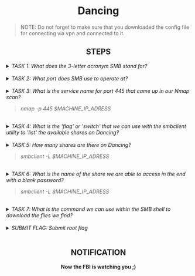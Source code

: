 <h1 align="center">Dancing</h1>

> NOTE: Do not forget to make sure that you downloaded the config file for connecting via vpn and connected to it. 

<h2 align="center">STEPS</h2>

<details> 
    <summary>
        <i>TASK 1: What does the 3-letter acronym SMB stand for?</i>
    </summary><br>
    <b>Server Message Block</b>
</details><br>

<details> 
    <summary>
        <i>TASK 2: What port does SMB use to operate at?</i>
    </summary><br>
    <b>445</b>
</details><br>

<details> 
    <summary>
        <i>TASK 3: What is the service name for port 445 that came up in our Nmap scan?</i>
        <blockquote><i>nmap -p 445 $MACHINE_IP_ADRESS</i></blockquote>
    </summary><br>
    <b>microsoft-ds</b>
</details><br>

<details> 
    <summary>
        <i>TASK 4: What is the 'flag' or 'switch' that we can use with the smbclient utility to 'list' the available shares on Dancing?</i>
    </summary><br>
    <b>-L</b>
</details><br>

<details> 
    <summary>
        <i>TASK 5: How many shares are there on Dancing?</i>
        <blockquote><i>smbclient -L $MACHINE_IP_ADRESS</i></blockquote>
    </summary><br>
    <b>4</b>
</details><br>

<details> 
    <summary>
        <i>TASK 6: What is the name of the share we are able to access in the end with a blank password?</i>
        <blockquote><i>smbclient -L $MACHINE_IP_ADRESS</i></blockquote>
    </summary><br>
    <b>WorkShares </b>
</details><br>

<details> 
    <summary>
        <i>TASK 7: What is the command we can use within the SMB shell to download the files we find?</i>
    </summary><br>
    <b>get</b>
</details><br>

<details> 
    <summary>
        <i>SUBMIT FLAG: Submit root flag</i>
    </summary><br>
    <b>Connected via smbclient: smbclient //$MACHINE_IP_ADRESS/WorkShares -U " "%" " and get flag</b>
</details><br>


<h2 align="center">NOTIFICATION</h2>
<p align="center"><b>Now the FBI is watching you ;)</b></p>
